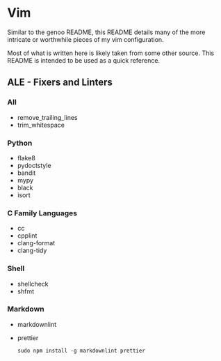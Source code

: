 # Vim

Similar to the genoo README, this README details many of the
more intricate or worthwhile pieces of my vim configuration.

Most of what is written here is likely taken from some other source.
This README is intended to be used as a quick reference.

## ALE - Fixers and Linters

### All

- remove_trailing_lines
- trim_whitespace

### Python

- flake8
- pydoctstyle
- bandit
- mypy
- black
- isort

### C Family Languages

* cc
* cpplint
* clang-format
* clang-tidy

### Shell

- shellcheck
- shfmt

### Markdown

- markdownlint
- prettier

  ```cli
  sudo npm install -g markdownlint prettier
  ```
